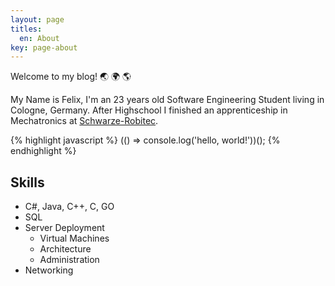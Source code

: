```yaml
---
layout: page
titles:
  en: About
key: page-about
---
```


Welcome to my blog! :earth_asia: :earth_africa: :earth_americas:

My Name is Felix, I'm an 23 years old Software Engineering Student living in Cologne, Germany.
After Highschool I finished an apprenticeship in Mechatronics at [Schwarze-Robitec](https://www.schwarze-robitec.com).

{% highlight javascript %}
(() => console.log('hello, world!'))();
{% endhighlight %}

## Skills

- C#, Java, C++, C, GO
- SQL
- Server Deployment
  - Virtual Machines
  - Architecture
  - Administration
- Networking